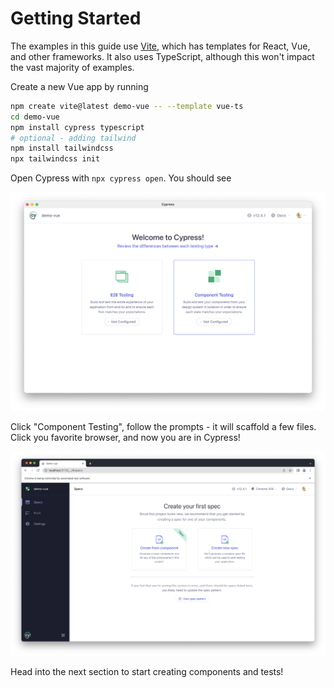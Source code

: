 # Getting Started

The examples in this guide use [Vite](https://vitejs.dev), which has templates for React, Vue, and other frameworks. It also uses TypeScript, although this won't impact the vast majority of examples.

Create a new Vue app by running

```sh
npm create vite@latest demo-vue -- --template vue-ts
cd demo-vue
npm install cypress typescript
# optional - adding tailwind
npm install tailwindcss
npx tailwindcss init
```

Open Cypress with `npx cypress open`. You should see

![](./images/getting-started-1.png)

Click "Component Testing", follow the prompts - it will scaffold a few files. Click you favorite browser, and now you are in Cypress!

![](./images/getting-started-2.png)

Head into the next section to start creating components and tests!
